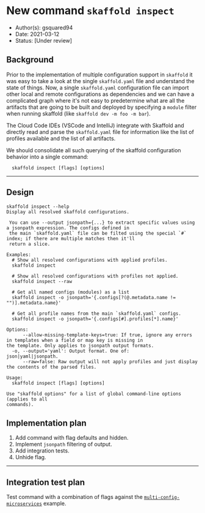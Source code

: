 # New command `skaffold inspect`

* Author(s): gsquared94
* Date: 2021-03-12
* Status: [Under review]

## Background

Prior to the implementation of multiple configuration support in `skaffold` it was easy to take a look at the single `skaffold.yaml` file and understand the state of things. Now, a single `skaffold.yaml` configuration file can import other local and remote configurations as dependencies and we can have a complicated graph where it's not easy to predetermine what are all the artifacts that are going to be built and deployed by specifying a `module` filter when running skaffold (like `skaffold dev -m foo -m bar`).

The Cloud Code IDEs (VSCode and IntelliJ) integrate with Skaffold and directly read and parse the `skaffold.yaml` file for information like the list of profiles available and the list of all artifacts.

We should consolidate all such querying of the skaffold configuration behavior into a single command:
```
  skaffold inspect [flags] [options]
```
___

## Design
```
skaffold inspect --help
Display all resolved skaffold configurations.

 You can use --output jsonpath={...} to extract specific values using a jsonpath expression. The configs defined in
 the main `skaffold.yaml` file can be filted using the special `#` index; if there are multiple matches then it'll 
 return a slice. 

Examples:
  # Show all resolved configurations with applied profiles.
  skaffold inspect
  
  # Show all resolved configurations with profiles not applied.
  skaffold inspect --raw
  
  # Get all named configs (modules) as a list
  skaffold inspect -o jsonpath='{.configs[?(@.metadata.name != "")].metadata.name}'

  # Get all profile names from the main `skaffold.yaml` configs.
  skaffold inspect -o jsonpath='{.configs[#].profiles[*].name}'

Options:
      --allow-missing-template-keys=true: If true, ignore any errors in templates when a field or map key is missing in
the template. Only applies to jsonpath output formats.
  -o, --output='yaml': Output format. One of:
json|yaml|jsonpath.
      --raw=false: Raw output will not apply profiles and just display the contents of the parsed files.

Usage:
  skaffold inspect [flags] [options]

Use "skaffold options" for a list of global command-line options (applies to all
commands).
```

## Implementation plan

1. Add command with flag defaults and hidden.
2. Implement `jsonpath` filtering of output.
3. Add integration tests.
4. Unhide flag.
___

## Integration test plan

Test command with a combination of flags against the [`multi-config-microservices`](examples/multi-config-microservices) example.
